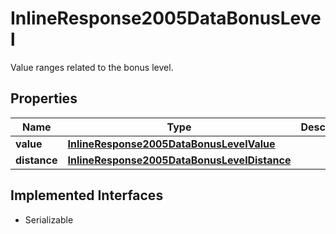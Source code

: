 

# InlineResponse2005DataBonusLevel

Value ranges related to the bonus level.

## Properties

Name | Type | Description | Notes
------------ | ------------- | ------------- | -------------
**value** | [**InlineResponse2005DataBonusLevelValue**](InlineResponse2005DataBonusLevelValue.md) |  |  [optional]
**distance** | [**InlineResponse2005DataBonusLevelDistance**](InlineResponse2005DataBonusLevelDistance.md) |  |  [optional]


## Implemented Interfaces

* Serializable


